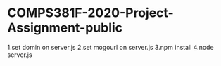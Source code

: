 # COMPS381F-2020-Project-Assignment-public

1.set domin on server.js
2.set mogourl on server.js
3.npm install
4.node server.js
